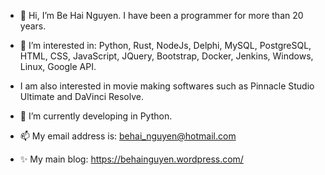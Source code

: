 - 👋 Hi, I’m Be Hai Nguyen. I have been a programmer for more than 20 years.

- 👀 I’m interested in: Python, Rust, NodeJs, Delphi, MySQL, PostgreSQL, HTML, CSS, JavaScript, JQuery, Bootstrap, Docker, Jenkins, Windows, Linux, Google API. 

- I am also interested in movie making softwares such as Pinnacle Studio Ultimate and DaVinci Resolve.

- 🌱 I’m currently developing in Python. 

- 📫 My email address is: behai_nguyen@hotmail.com

- ✨ My main blog: https://behainguyen.wordpress.com/

<!---
behai-nguyen/behai-nguyen is a ✨ special ✨ repository because its `README.md` (this file) appears on your GitHub profile.
You can click the Preview link to take a look at your changes.
--->
